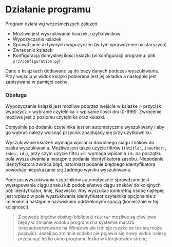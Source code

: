 # Działanie programu #

Program działa wg wcześniejszych załozeń.


- Mozliwe jest wyszukiwanie ksiazek, uzytkownikow
- Wypozyczanie ksiazek
- Sprawdzanie aktywnych wypozyczen (w tym sprawdzenie 
najstarszych)
- Zwracanie ksiazek
- Konfiguracja domyslnej ilosci ksiazki
(w konfiguracji programu: plik `src/configuration.py`)

Dane o ksiązkach dodawane są do bazy danych podczas wyszukiwania. Przy wejściu w widok ksiązki pobierana jest jej okładka a następnie jest zapisywana w pamięci cache.

### Obsługa ###

Wypozyczanie ksiązki jest mozliwe poprzez wejście w ksiazke > przycisk wypozycz > wybranie czytelnika > wpisanie ilosci dni (0-999). Zwrocenie mozliwe jest z poziomu czytelnika oraz ksiazki.

Domyslnie po dodaniu czytelnika jest on automatycznie wyszukiwany i aby go wybrać nalezy wcisnąć przycisk znajdujacy się przy uzytkowniku.

Wyszukiwanie ksiazek wymaga wpisania dowolnego ciagu znaków do paska wyszukiwania. Możliwe jest także użycie filtrów (`intitle:`, `inauthor:`, `isbn:`, `id:`), przy czym użycie filtru `id:` wymaga wpisania `id:` na początku pola wyszukiwania a następnie podania identyfikatora zasobu. Niepodanie identyfikatora zwraca błąd, natomiast podanie błędnego identyfikatora powoduje niepokazanie się żadnego wyniku wyszukiwania.

Podczas wyszukiwania czytelników automatycznie sprawdzane jest występowanie ciągu znaku lub podobieństwo ciągu znaków do kolejnych pól: Identyfikator, Imię, Nazwisko. Aby wyszukać konkretną osobę najlepiej jest wpisać w pole wyszukiwania identyfikator czytelnika opcjonalnie z imieniem a następnie nazwiskiem oddzielonymi spacją (koniecznie w tej kolejności).



> Z powodu błędów obsługi biblioteki `tkinter` 
> mozliwe są chwilowe błędy w zmianie widoku programu
> na systemie macOS (niezaobserwowane na Windows ale
> istnieje ryzyko ze tez się moze pojawić). Jezeli po 
> zmianie widoku nie pojawia się nowy widok nalezy 
> przesunąć lekko okno programu lekko w którąkolwiek 
> stronę.